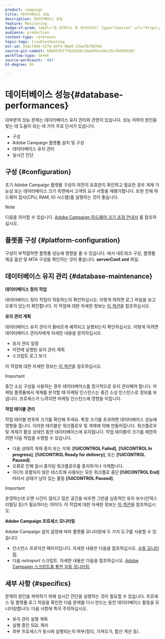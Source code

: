 ```yaml
---
product: campaign
title: 데이터베이스 성능
description: 데이터베이스 성능
feature: Monitoring
badge-v7-prem: label="온-프레미스 및 하이브리드" type="Caution" url="https://experienceleague.adobe.com/docs/campaign-classic/using/installing-campaign-classic/architecture-and-hosting-models/hosting-models-lp/hosting-models.html?lang=ko" tooltip="온-프레미스 및 하이브리드 배포에만 적용"
audience: production
content-type: reference
topic-tags: troubleshooting
exl-id: 33dcfd4b-51fd-44f4-98e0-23eafb79d7da
source-git-commit: b666535f7f82d1b8c2da4fbce1bc25cf8d39d187
workflow-type: tm+mt
source-wordcount: '487'
ht-degree: 6%

---
```


# 데이터베이스 성능{#database-performances}



대부분의 성능 문제는 데이터베이스 유지 관리와 관련이 있습니다. 성능 저하의 원인을 찾는 데 도움이 되는 네 가지 주요 단서가 있습니다.

* 구성
* Adobe Campaign 플랫폼 설치 및 구성
* 데이터베이스 유지 관리
* 실시간 진단

## 구성 {#configuration}

초기 Adobe Campaign 플랫폼 구성이 여전히 유효한지 확인하고 필요한 경우 게재 가능성 또는 데이터베이스 크기 측면에서 고객의 요구 사항을 재평가합니다. 또한 전체 하드웨어 검사(CPU, RAM, IO 시스템)를 실행하는 것이 좋습니다.

>[!NOTE]
>
>다음을 의미할 수 있습니다. [Adobe Campaign 하드웨어 크기 조정 안내서](https://helpx.adobe.com/kr/campaign/kb/hardware-sizing-guide.html) 를 참조하십시오.

## 플랫폼 구성 {#platform-configuration}

구성이 부적절하면 플랫폼 성능에 영향을 줄 수 있습니다. 에서 네트워크 구성, 플랫폼 제공 옵션 및 MTA 구성을 확인하는 것이 좋습니다. **serverConf.xml** 파일.

## 데이터베이스 유지 관리 {#database-maintenance}

**데이터베이스 정리 작업**

데이터베이스 정리 작업이 작동하는지 확인하십시오. 이렇게 하려면 로그 파일을 보고 오류가 있는지 확인합니다. 이 작업에 대한 자세한 정보는 [이 섹션](../../production/using/database-cleanup-workflow.md)을 참조하십시오.

**유지 관리 계획**

데이터베이스 유지 관리가 올바르게 예약되고 실행되는지 확인하십시오. 이렇게 하려면 데이터베이스 관리자에게 자세한 내용을 문의하십시오.

* 유지 관리 일정
* 이전에 실행된 유지 관리 계획
* 스크립트 로그 보기

이 작업에 대한 자세한 정보는 [이 섹션](../../production/using/recommendations.md)을 참조하십시오.

>[!IMPORTANT]
>
>중간 소싱 구성을 사용하는 경우 데이터베이스를 정기적으로 유지 관리해야 합니다. 마케팅 플랫폼에서 게재를 분석할 때 마케팅 인스턴스는 중간 소싱 인스턴스로 정보를 보냅니다. 프로세스가 느려지면 마케팅 인스턴스에 영향을 미칩니다.

**작업 테이블 관리**

작업 테이블 번호와 크기를 확인해 주세요. 특정 크기를 초과하면 데이터베이스 성능에 영향을 줍니다. 이러한 테이블은 워크플로우 및 게재에 의해 만들어집니다. 워크플로우 및 게재가 활성 상태인 동안 데이터베이스에 유지됩니다. 작업 테이블의 크기를 제한하려면 다음 작업을 수행할 수 있습니다.

* 다음 상태의 게재 중지 또는 삭제: **[!UICONTROL Failed]**, **[!UICONTROL In progress]**, **[!UICONTROL Ready for delivery]**, 또는 **[!UICONTROL Paused]**.
* 오류로 인해 일시 중지된 워크플로우를 중지하거나 삭제합니다.
* 이(가) 포함되지 않은 테스트에 사용되는 모든 워크플로 중단 **[!UICONTROL End]** 따라서 상태가 남아 있는 활동 **[!UICONTROL Paused]**.

>[!IMPORTANT]
>
>운영하는데 오랜 시간이 걸리고 많은 공간을 비우면 그만큼 심층적인 유지 보수(인덱스 리빌딩 등)가 필요하다는 의미다. 이 작업에 대한 자세한 정보는 [이 섹션](../../production/using/recommendations.md)을 참조하십시오.

**Adobe Campaign 프로세스 모니터링**

Adobe Campaign 설치 설정에 따라 플랫폼 모니터링에 두 가지 도구를 사용할 수 있습니다.

* 인스턴스 프로덕션 페이지입니다. 자세한 내용은 다음을 참조하십시오. [수동 모니터링](../../production/using/monitoring-processes.md#manual-monitoring).
* 다음 *netreport* 스크립트. 자세한 내용은 다음을 참조하십시오. [Adobe Campaign 스크립트를 통한 자동 모니터링](../../production/using/monitoring-processes.md#automatic-monitoring-via-adobe-campaign-scripts).

## 세부 사항 {#specifics}

문제의 원인을 파악하기 위해 실시간 진단을 실행하는 것이 필요할 수 있습니다. 프로세스 및 플랫폼 로그 파일을 확인한 다음 문제를 다시 만드는 동안 데이터베이스 활동을 모니터링합니다. 다음 사항에 특히 주의하십시오.

* 유지 관리 실행 계획
* 실행 중인 SQL 쿼리
* 외부 프로세스가 동시에 실행되는지 여부(정리, 가져오기, 합산 계산 등).
